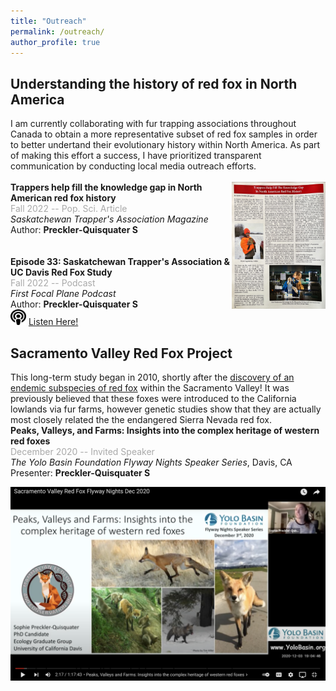 ```yaml
---
title: "Outreach"
permalink: /outreach/
author_profile: true
---
```

## Understanding the history of red fox in North America
I am currently collaborating with fur trapping associations throughout Canada to obtain a more representative subset of red fox samples in order to better undertand their evolutionary history within North America. As part of making this effort a success, I have prioritized transparent communication by conducting local media outreach efforts.
\
\
[<img align="right" src="/files/STA-article.pdf" width="150">](/files/STA-article.pdf)
**Trappers help fill the knowledge gap in North American red fox history** \
<span style="color:darkgray">Fall 2022 -- Pop. Sci. Article</span> \
*Saskatchewan Trapper's Association Magazine* \
Author: **Preckler-Quisquater S** \
\
\
**Episode 33: Saskatchewan Trapper's Association & UC Davis Red Fox Study** \
<span style="color:darkgray">Fall 2022 -- Podcast</span> \
*First Focal Plane Podcast* \
Author: **Preckler-Quisquater S** \
<img src="/images/podcast-solid.svg" width="25" height="25"> [Listen Here!](https://firstfocalplane.libsyn.com/episode-33-sask-trappers-association-red-fox-study)

## Sacramento Valley Red Fox Project
This long-term study began in 2010, shortly after the [discovery of an endemic subspecies of red fox](https://link.springer.com/article/10.1007/s10592-010-0053-4) within the Sacramento Valley! It was previously believed that these foxes were introduced to the California lowlands via fur farms, however genetic studies show that they are actually most closely related the the endangered Sierra Nevada red fox. 
\
**Peaks, Valleys, and Farms: Insights into the complex heritage of western red foxes** \
<span style="color:darkgray">December 2020 -- Invited Speaker</span> \
*The Yolo Basin Foundation Flyway Nights Speaker Series*, Davis, CA \
Presenter: **Preckler-Quisquater S** 

[<img align="center" src="/images/YBF-Thumbnail.png" width="700">](https://www.youtube.com/watch?v=Wt4ohyRGNY8)




